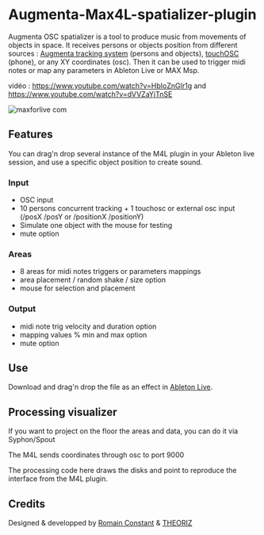 # Augmenta-Max4L-spatializer-plugin

Augmenta OSC spatializer is a tool to produce music from movements of objects in space.
It receives persons or objects position from different sources : [Augmenta tracking system](https://www.augmenta-tech.com) (persons and objects), [touchOSC](https://hexler.net/products/touchosc) (phone), or any XY coordinates (osc).
Then it can be used to trigger midi notes or map any parameters in Ableton Live or MAX Msp.

vidéo : https://www.youtube.com/watch?v=HbIoZnGIr1g and https://www.youtube.com/watch?v=dVVZaYjTnSE

![maxforlive com](https://user-images.githubusercontent.com/5172593/120223115-5e8e9f00-c241-11eb-8550-13d5fa9590ac.gif)

## Features

You can drag'n drop several instance of the M4L plugin in your Ableton live session, and use a specific object position to create sound.

### Input
- OSC input
- 10 persons concurrent tracking + 1 touchosc or external osc input (/posX /posY or /positionX /positionY)
- Simulate one object with the mouse for testing
- mute option

### Areas
- 8 areas for midi notes triggers or parameters mappings
- area placement / random shake / size option
- mouse for selection and placement

### Output
- midi note trig velocity and duration option
- mapping values % min and max option
- mute option

## Use

Download and drag'n drop the file as an effect in [Ableton Live](https://www.ableton.com/).

## Processing visualizer

If you want to project on the floor the areas and data, you can do it via Syphon/Spout

The M4L sends coordinates through osc to port 9000

The processing code here draws the disks and point to reproduce the interface from the M4L plugin.

## Credits

Designed & developped by [Romain Constant](www.romainconstant.com) & [THEORIZ](www.theoriz.com)
